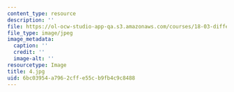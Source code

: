 ```yaml
---
content_type: resource
description: ''
file: https://ol-ocw-studio-app-qa.s3.amazonaws.com/courses/18-03-differential-equations-spring-2010/6bc03954a7962cffe55cb9fb4c9c8488_4.jpg
file_type: image/jpeg
image_metadata:
  caption: ''
  credit: ''
  image-alt: ''
resourcetype: Image
title: 4.jpg
uid: 6bc03954-a796-2cff-e55c-b9fb4c9c8488
---
```

